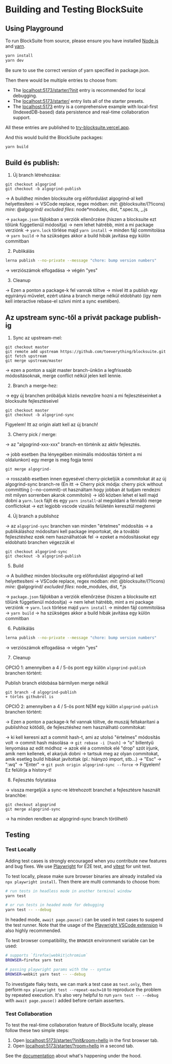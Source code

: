 # Building and Testing BlockSuite

## Using Playground

To run BlockSuite from source, please ensure you have installed [Node.js](https://nodejs.org/en/download) and [yarn](https://yarnpkg.com/).

```sh
yarn install
yarn dev
```

Be sure to use the correct version of yarn specified in package.json.

Then there would be multiple entries to choose from:

- The [localhost:5173/starter/?init](http://localhost:5173/starter/?init) entry is recommended for local debugging.
- The [localhost:5173/starter/](http://localhost:5173/starter/) entry lists all of the starter presets.
- The [localhost:5173](http://localhost:5173) entry is a comprehensive example with local-first (IndexedDB-based) data persistence and real-time collaboration support.

All these entries are published to [try-blocksuite.vercel.app](https://try-blocksuite.vercel.app).

And this would build the BlockSuite packages:

```sh
yarn build
```

## Build és publish:

1. Új branch létrehozása:

```
git checkout algogrind
git checkout -b algogrind-publish
```

-> A buildhez minden blocksuite org előfordulást algogrind-al kell helyettesíteni
-> VSCode replace, regex módban:
_mit_: @blocksuite\/(?!icons)
_mire_: @algogrind/
_excluded files_: node*modules, dist, *.spec.ts, \_.js

-> `package.json` fájlokban a verziók ellenőrzése (hiszen a blocksuite ezt tőlünk függetlenül módosítja) -> nem lehet hátrébb, mint a mi package verziónk
-> `yarn.lock` törlése majd `yarn install`
-> minden fájl commitolása
-> `yarn build`
-> ha szükséges akkor a build hibák javítása egy külön commitban

2. Publikálás

```sh
lerna publish --no-private --message "chore: bump version numbers"
```

-> verziószámok elfogadása
-> végén "yes"

3. Cleanup

-> Ezen a ponton a package-k fel vannak töltve
-> mivel itt a publish egy egyirányú művelet, ezért utána a branch merge nélkül eldobható (így nem kell interactive rebase-el szívni mint a sync esetében).

## Az upstream sync-től a privát package publish-ig

1. Sync az upstream-mel:

```
git checkout master
git remote add upstream https://github.com/toeverything/blocksuite.git
git fetch upstream
git merge upstream/master
```

-> ezen a ponton a saját master branch-ünkön a legfrissebb módosításoknak, merge conflict nélkül jelen kell lennie.

2. Branch a merge-hez:

-> egy új branchen próbáljuk közös nevezőre hozni a mi fejlesztéseinket a blocksuite fejlesztéseivel

```
git checkout master
git checkout -b algogrind-sync
```

Figyelem! Itt az origin alatt kell az új branch!

3. Cherry pick / merge:

-> az "algogrind-xxx-xxx" branch-en történik az aktív fejlesztés.

-> jobb esetben (ha lényegében minimális módosítás történt a mi oldalunkon) egy merge is meg fogja tenni

```
git merge algogrind-
```

-> rosszabb esetben innen egyesével cherry-pickeljük a commitokat át az új algogrind-sync branch-re
(Én itt -> Cherry pick módja: cherry pick without committing (--no-commit)-ot használtam hogy jobban át tudjam rendezni mit milyen sorrenben akarok commitolni)
-> idő közben lehet el kell majd dobni a `yarn.lock` fájlt és egy `yarn install`-al megoldani a fennálló merge conflictokat
-> ezt legjobb vscode vizuális felületén keresztül megtenni

4. Új branch a publishoz

-> az `algogrind-sync` branchen van minden "értelmes" módosítás
-> a publikáláshoz módosítani kell package importokat, de a további fejlesztéshez ezek nem használhatóak fel
-> ezeket a módosításokat egy eldobható branchen végezzük el

```
git checkout algogrind-sync
git checkout -b algogrind-publish
```

5. Build

-> A buildhez minden blocksuite org előfordulást algogrind-al kell helyettesíteni
-> VSCode replace, regex módban:
_mit_: @blocksuite\/(?!icons)
_mire_: @algogrind/
_excluded files_: node_modules, dist, \*.js

-> `package.json` fájlokban a verziók ellenőrzése (hiszen a blocksuite ezt tőlünk függetlenül módosítja) -> nem lehet hátrébb, mint a mi package verziónk
-> `yarn.lock` törlése majd `yarn install`
-> minden fájl commitolása
-> `yarn build`
-> ha szükséges akkor a build hibák javítása egy külön commitban

6. Publikálás

```sh
lerna publish --no-private --message "chore: bump version numbers"
```

-> verziószámok elfogadása
-> végén "yes"

7. Cleanup

OPCIÓ 1: amennyiben a 4 / 5-ös pont egy külön `algogrind-publish` branchen történt:

Publish branch eldobása bármilyen merge nélkül

```
git branch -d algogrind-publish
+ törlés githubról is
```

OPCIÓ 2: amennyiben a 4 / 5-ös pont NEM egy külön `algogrind-publish` branchen történt:

-> Ezen a ponton a package-k fel vannak töltve, de muszáj feltakarítani a publishhoz kötődő, de fejlesztéshez nem használható commitokat:

-> ki kell keresni azt a commit hash-t, ami az utolsó "értelmes" módosítás volt -> commit hash másolása
-> `git rebase -i [hash]`
-> "o" billentyű lenyomása az edit módhoz
-> azok elé a commitok elé "drop" szót írjunk, amik nem kellenek, el akarjuk dobni
-> tartsuk meg az olyan commitokat, amik esetleg build hibákat javítottak (pl.: hiányzó import, stb...)
-> "Esc" -> ":wq" -> "Enter"
-> `git push origin algogrind-sync --force` -> Figyelem! Ez felülírja a history-t!

8. Fejlesztés folytatása

-> vissza mergeljük a sync-re létrehozott branchet a fejlesztésre használt branchbe:

```
git checkout algogrind
git merge algogrind-sync
```

-> ha minden rendben az algogrind-sync branch törölhető

## Testing

### Test Locally

Adding test cases is strongly encouraged when you contribute new features and bug fixes. We use [Playwright](https://playwright.dev/) for E2E test, and [vitest](https://vitest.dev/) for unit test.

To test locally, please make sure browser binaries are already installed via `npx playwright install`. Then there are multi commands to choose from:

```sh
# run tests in headless mode in another terminal window
yarn test

# or run tests in headed mode for debugging
yarn test -- --debug
```

In headed mode, `await page.pause()` can be used in test cases to suspend the test runner. Note that the usage of the [Playwright VSCode extension](https://marketplace.visualstudio.com/items?itemName=ms-playwright.playwright) is also highly recommended.

To test browser compatibility, the `BROWSER` environment variable can be used:

```sh
# supports `firefox|webkit|chromium`
BROWSER=firefox yarn test

# passing playwright params with the -- syntax
BROWSER=webkit yarn test -- --debug
```

To investigate flaky tests, we can mark a test case as `test.only`, then perform `npx playwright test --repeat-each=10` to reproduce the problem by repeated execution. It's also very helpful to run `yarn test -- --debug` with `await page.pause()` added before certain asserters.

### Test Collaboration

To test the real-time collaboration feature of BlockSuite locally, please follow these two simple steps:

1. Open [localhost:5173/starter/?init&room=hello](http://localhost:5173/starter/?init&room=hello) in the first browser tab.
2. Open [localhost:5173/starter/?room=hello](http://localhost:5173/starter/?room=hello) in a second tab.

See the [documentation](https://blocksuite.io/guide/data-synchronization.html#document-streaming) about what's happening under the hood.

